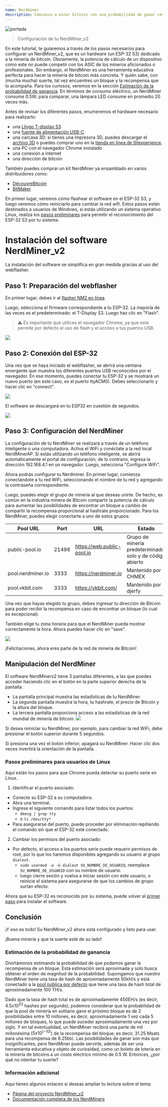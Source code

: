 ```yaml
---
name: Nerdminer
description: Comienza a minar bitcoin con una probabilidad de ganar cercana a 0
---
```


![portada](assets/cover.jpeg)

> Configuración de tu NerdMiner_v2

En este tutorial, te guiaremos a través de los pasos necesarios para configurar un NerdMiner_v2, que es un hardware (un ESP-32 S3) dedicado a la minería de bitcoin.
Obviamente, la potencia de cálculo de un dispositivo como este no puede competir con los ASIC de los mineros aficionados o profesionales. Sin embargo, el NerdMiner es una herramienta educativa perfecta para hacer la minería de bitcoin más concreta. Y quién sabe, con (mucha mucha) suerte, tal vez encuentres un bloque y la recompensa que lo acompaña. Para los curiosos, veremos en la sección [Estimación de la probabilidad de ganancia](#estimacion-de-la-probabilidad-de-ganancia). En términos de consumo eléctrico, un NerdMiner consume 0.5W; para comparar, una lámpara LED consume en promedio 20 veces más.

Antes de revisar los diferentes pasos, enumeremos el hardware necesario para realizarlo:

- una [Lilygo T-display S3](https://lilygo.cc/products/t-display-s3)
- una [fuente de alimentación USB-C](https://amzn.eu/d/gIOot90)
- una carcasa 3D: si tienes una impresora 3D, puedes descargar el [archivo 3D](https://www.printables.com/model/501547-nerdminer-v2-click-case-w-buttons) o puedes comprar uno en la [tienda en línea de Silexperience](https://silexperience.company.site/NerdMiner_V2-p544379757).
- una PC con el navegador Chrome instalado
- una conexión a internet
- una dirección de bitcoin

También puedes comprar un kit NerdMiner ya ensamblado en varios distribuidores como:

- [DécouvreBitcoin](https://shop.decouvrebitcoin.com/products/nerd-miner?_pos=1&_psq=nerd&_ss=e&_v=1.0)
- [BitMaker](https://bitronics.store/shop/)

En primer lugar, veremos cómo flashear el software en el ESP-32 S3, y luego veremos cómo reiniciarlo para cambiar la red wifi. Estos pasos están destinados a usuarios de Windows, si estás utilizando un sistema operativo Linux, realiza los [pasos preliminares](#pasos-preliminares-para-usuarios-de-linux) para permitir el reconocimiento del ESP-32 S3 por tu sistema.

# Instalación del software NerdMiner_v2

La instalación del software se simplifica en gran medida gracias al uso del webflasher.

## Paso 1: Preparación del webflasher

En primer lugar, debes ir al [flasher NM2 en línea](https://bitmaker-hub.github.io/diyflasher/).

Luego, selecciona el firmware correspondiente a tu ESP-32. La mayoría de las veces es el predeterminado: el T-Display S3. Luego haz clic en "Flash".

> ⚠️ Es importante que utilices el navegador Chrome, ya que este permite por defecto el uso de flash y el acceso a tus puertos USB.

![](assets/webflasher.jpeg)

## Paso 2: Conexión del ESP-32

Una vez que se haya iniciado el webflasher, se abrirá una ventana emergente que muestra los diferentes puertos USB reconocidos por el navegador.
En ese momento, puedes conectar tu ESP-32 y se mostrará un nuevo puerto (en este caso, es el puerto ttyACM0). Debes seleccionarlo y hacer clic en "connect".

![](assets/flasher-port-serial.jpeg)

El software se descargará en tu ESP32 en cuestión de segundos.

![](assets/NM2-sucessfully-installed.jpeg)

## Paso 3: Configuración del NerdMiner

La configuración de tu NerdMiner se realizará a través de un teléfono inteligente o una computadora.
Activa el WiFi y conéctate a la red local NerdMinerAP. Si estás utilizando un teléfono inteligente, se abrirá automáticamente el portal de configuración; de lo contrario, ingresa la dirección 192.168.4.1 en un navegador.
Luego, selecciona "Configure WiFi".

Ahora podrás configurar tu Nerdminer.
En primer lugar, comienza conectándote a tu red WiFi, seleccionando el nombre de tu red y agregando la contraseña correspondiente.

Luego, puedes elegir el grupo de minería al que deseas unirte. De hecho, es común en la industria minera de Bitcoin compartir la potencia de cálculo para aumentar las posibilidades de encontrar un bloque a cambio de compartir la recompensa proporcional al hashrate proporcionado.
Para los NerdMiner, puedes elegir conectarte a uno de estos grupos:

| Pool URL          | Port  | URL                        | Estado                                                    |
| ----------------- | ----- | -------------------------- | --------------------------------------------------------- |
| public-pool.io    | 21496 | https://web.public-pool.io | Grupo de minería predeterminado, solo y de código abierto |
| pool.nerdminer.io | 3333  | https://nerdminer.io       | Mantenido por CHMEX                                       |
| pool.vkbit.com    | 3333  | https://vkbit.com/         | Mantenido por djerfy                                      |

Una vez que hayas elegido tu grupo, debes ingresar tu dirección de Bitcoin para poder recibir la recompensa en caso de encontrar un bloque (lo cual es excepcional).

También elige tu zona horaria para que el NerdMiner pueda mostrar correctamente la hora. Ahora puedes hacer clic en "save".

![](assets/wifi-configuration.jpeg)

¡Felicitaciones, ahora eres parte de la red de minería de Bitcoin!

## Manipulación del NerdMiner

El software NerdMinerv2 tiene 3 pantallas diferentes, a las que puedes acceder haciendo clic en el botón en la parte superior derecha de la pantalla:

- La pantalla principal muestra las estadísticas de tu NerdMiner.
- La segunda pantalla muestra la hora, tu hashrate, el precio de Bitcoin y la altura del bloque.
- La tercera pantalla proporciona acceso a las estadísticas de la red mundial de minería de bitcoin.
  ![](assets/NM2-screens.jpeg)

Si desea reiniciar su NerdMiner, por ejemplo, para cambiar la red WiFi, debe presionar el botón superior durante 5 segundos.

Si presiona una vez el botón inferior, apagará su NerdMiner. Hacer clic dos veces invertirá la orientación de la pantalla.

### Pasos preliminares para usuarios de Linux

Aquí están los pasos para que Chrome pueda detectar su puerto serie en Linux.

1. Identificar el puerto asociado:

- Conecte su ESP-32 a su computadora.
- Abra una terminal.
- Ingrese el siguiente comando para listar todos los puertos:
  - `dmesg | grep tty`
  - o `ls /dev/tty*`
- Para asegurarse del puerto, puede proceder por eliminación repitiendo el comando sin que el ESP-32 esté conectado.

2. Cambiar los permisos del puerto asociado:

- Por defecto, el acceso a los puertos serie puede requerir permisos de root, por lo que los haremos disponibles agregando su usuario al grupo `dialout`.
  - `sudo usermod -a -G dialout SU_NOMBRE_DE_USUARIO`, reemplace `SU_NOMBRE_DE_USUARIO` con su nombre de usuario.
  - luego cierre sesión y vuelva a iniciar sesión con este usuario, o reinicie el sistema para asegurarse de que los cambios de grupo surtan efecto.

Ahora que su ESP-32 es reconocido por su sistema, puede volver al [primer paso](#etape-1-preparation-du-webflasher) para instalar el software.

## Conclusión

¡Y eso es todo! Su NerdMiner_v2 ahora está configurado y listo para usar.

¡Buena minería y que la suerte esté de su lado!

### Estimación de la probabilidad de ganancia

Divirtámonos estimando la probabilidad de que podamos ganar la recompensa de un bloque. Esta estimación será aproximada y solo busca obtener el orden de magnitud de la probabilidad.
Supongamos que nuestro NerdMiner tiene una tasa de hash de aproximadamente 50kH/s y está conectado a la [pool pública por defecto](https://web.public-pool.io/#/) que tiene una tasa de hash total de aproximadamente 100 TH/s.

Dado que la tasa de hash total es de aproximadamente 450EH/s (es decir, $4.5 x 10^20$ hashes por segundo), podemos considerar que la probabilidad de que la pool de minería en solitario gane el próximo bloque es de 2 posibilidades entre 10 millones, es decir, aproximadamente 1 vez cada 5 millones de bloques, lo que puede suceder aproximadamente una vez por siglo. Y en tal eventualidad, un NerdMiner recibirá una parte de mil millonésima ($5 x 10^(-10)$) de la recompensa del bloque; es decir, 31.25 Msats para una recompensa de 6.25btc.
Las posibilidades de ganar son más que insignificantes, pero NerdMiner puede servirte, además de ser una herramienta educativa y objeto de curiosidad, como un boleto de lotería en la minería de bitcoins a un costo eléctrico mínimo de 0.5 W. Entonces, ¿por qué no intentar tu suerte?

### Información adicional

Aquí tienes algunos enlaces si deseas ampliar tu lectura sobre el tema:

- [Página del proyecto NerdMiner_v2](http://github.com/BitMaker-hub/NerdMiner_v2)
- [Documentación completa de los NerdMiners](https://docs.bitwater.ch/nerd-miner-v2/)
